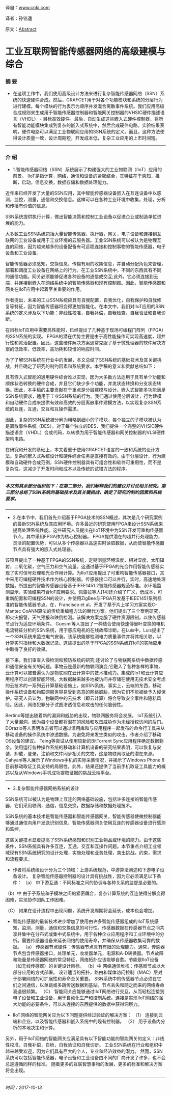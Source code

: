 译自：www.cnki.com

译者：孙铭遥


原文：[Abstract](https://doi.org/10.1016/j.compeleceng.2017.06.005)






# 工业互联网智能传感器网络的高级建模与综合
  ###               摘 要




* 在这项工作中，我们使用高级设计方法来进行复杂智能传感器网络（SSN）系统的快速硬件合成。然后，GRAFCET用于对各个功能模块和系统的分层行为进行建模。每个模块的行为表示为顺序并发混合离散事件系统。我们应用高级合成规则来生成用于智能传感器控制器和智能网关控制器的VHSIC硬件描述语言（VHDL） - 目标高效硬件。最后，自动生成这些嵌入式硬件控制器，将所有智能功能模块集成到复杂的嵌入式系统中，然后合成硬件电路。实验结果表明，硬件电路可以满足工业物联网应用的SSN系统的定义。而且，这种方法使得设计质量一致，设计周期短，开发成本低，复杂工业应用的上市时间短。

---
### 介 绍

* 1.智能传感器网络（SSN）系统展示了构建强大的工业物联网（IIoT）应用的前景。 IIoT是指计算，网络，通信和设备的紧密结合，其特征在于感知，推断，启动，信息交换，数据存储和数据处理能力。

 近年来已经开发了大量的SSN应用，其中智能传感器设备嵌入在互连设备中以感测，监控，测量，通信和交换信息。这样可以在各种工业环境中收集，处理，分析和传播有价值的信息。

 SSN系统提供执行计算，做出智能决策和控制工业设备以促进企业或制造单位进展的能力。

 大多数工业SSN系统包括大量智能传感器，执行器，网关，电子设备和连接到互联网的工业设备或用于工业环境的云服务器。工业SSN系统可以被认为是物理互连的网络，因为越来越多的设备配备有可远程连接和控制事物的智能传感器，电子设备和工业设备。

 智能传感器必须感知，交换信息，传输有用的收集信息，并自动分配角色来管理，部署和调度工业设备在网络上的行为。在工业SSN系统中，不同的东西具有不同的通信功能。网关必须能够促进各种设备的通信或交互;此外，它必须连接到云端，并连接到嵌入在网络系统中的智能传感器和现有控制器。因此，智能传感器和网关在IIoT应用中起着至关重要的作用。

  作者提出，未来的工业SSN系统应具有自我配置，自我优化，自我保护和自我修复等特征，因为智能传感器将变得更加智能化。在本文中，我们对IIoT应用的SSN系统的定义涉及以下功能：非线性校准，自我补偿，自我检查，自我验证和自我诊断。

  在目标IoT应用中需要高性能时，已经提出了几种基于现场可编程门阵列（FPGA）的SSN系统的实现。 FPGA的潜在优势主要是由于高性能操作可实现高速度，超并行性和灵活配置。因此，这些硬件解决方案通常克服了基于微处理器的软件解决方案的低效率，低效率，高功耗和较慢的响应时间。

  为了了解SSN系统在行业中的发展，本文总结了SSN系统的基础技术及其关键挑战，并且确定了研究的制约因素和系统要求。本手稿的意义和贡献总结如下：

 具有嵌入式智能的通用硬件综合难以实现，因为大多数方法适用于具有单个功能和顺序状态转换的硬件合成，并且它们缺少多个功能，并发状态转换和分支状态转换。因此，本手稿的主要贡献在于重点是分层建模与设计。嵌入式智能多功能满足SSN系统要求，适用于工业SSN系统的行为。我们通过使用分层设计，行为建模和自动硬件合成来提供有效和高效的分层离散事件建模方法，以实现复杂SSN系统的互连，互通，交互和互操作需求。

 因此，复杂的SSN系统被分解为粗略到细小的子模块，每个独立的子模块被认为是离散事件系统（DES）。对于每个独立的DES，我们提供一个完整的VHSIC硬件描述语言（VHDL）合成代码，以转换为用于智能传感器和网关控制器的VLSI硬件架构电路。

 在研究和开发的基础上，本文着重于使用GRAFCET语言的一致和系统的设计方法。复杂的嵌入式系统设计和硬件综合任务是直接有效的。由于分层设计，行为建模和自动硬件合成范例，SSN硬件控制器具有可组合性和软件可重用性，而不是复杂性。这减少了开发时间和成本以及传统的试错方法的程序。

 ---

 ##### 本文的其余部分组织如下：在第二部分，我们解释我们的建议并讨论相关研究。第三部分总结了SSN系统的基础技术及其关键挑战，确定了研究的制约因素和系统要求。

 ---

* 2.在本节中，我们首先介绍基于FPGA技术的SSN概述，其次是几个研究案例的最新SSN系统及其应用环境。许多最近的研究使用FPGA来设计SSN系统来提高处理系统性能。这些研究人员提出在IIoT环境中为SSN开发可重构传感器节点，其中采用FPGA作为核心控制器。 FPGA提供潜在的超并行处理能力，灵活的配置优势，可以从多个传感器以高速实时读取数据，从而使智能传感器节点具有强大的嵌入式处理器。

 该项目提出了一种基于FPGA的SSN系统，定期测量环境温度，相对湿度，太阳辐射，二氧化碳，空气压力和空气流量。这通过基于FPGA的光合作用智能传感器实现了实时信号处理和光合作用计算。为IIoT应用提出了可重构智能传感器接口，其中采用可编程硬件技术作为核心控制器。传感器接口可以并行，实时，高速地处理数据。所提出的智能传感器设备基于IEEE1451.2智能传感器规范标准。水环境监测显示，实验结果符合IoT应用要求。佩雷拉等人[14]还介绍了广义，低成本，可重新配置和可编程SSN的设计，并使用ZigBee与FPGA开发基于IEEE1451系列标准的智能传感器节点。在，Francisco et al。开发了基于片上学习方案实现C-Mantec CoANN算法的传统重编程方法的替代方案。他们提出了三个案例研究，即火灾报警，天气预报和跌倒检测。该解决方案克服了硬件资源限制，以使传感器节点行为适应环境条件。 Guesmi等人提出了一种结合使用快速傅里叶变换的电机电流特征分析的SSN系统，用于感应电机的在线故障诊断。在Luis中，Luis提出了一个SSN系统来监控电气安装。该系统能够检测电力质量事件并将其相关联，以计算实时指标和大数据记录。这些提出的基于FPGA的SSN系统在IoT的实际应用中取得了良好的效果。

 接下来，我们审查入侵检测和预防系统的研究;还讨论了与物联网系统中数据传感和通信安全有关的问题。事物云是最新的物联网演变;它融入了各种各样的事物，云计算可以被普遍认为是物联网在云计算中的技术推动力。集成的IoT和云计算应用程序可以创建智能环境。大数据越来越多地被访问并存储在使用无技术安全考虑的云技术的一系列云计算基础设施上，如SSN系统。事实上，云端的东西，移动操作系统设备和物联网服务容易受到恶意的网络威胁，因为它们不能被给予入侵保护。研究人员认为，物联网中的云技术（即云计算）将会导致安全事件和隐私风险。因此，网络犯罪分子试图渗透信息和攻击的任何脆弱性。

 Bertino等提出随着新的漏洞和威胁的出现，物联网服务将会发展。 IoT系统引入了大量漏洞，因为每个设备都将潜在的风险和攻击威胁作为未经授权访问的后门。 DOrazio等人表明攻击者可以通过滥用库和与应用程序一起发布的命令行工具来从移动设备的操作系统中渗透数据。为避免将来发生类似的攻击，作者介绍了移动OS设备的建议。 Teing等尝试从使用较新的BitTorrent Sync应用程序确定数据剩余。使用运行各种操作系统的移动和计算机设备的研究结果表明，可以恢复与安装，卸载，登录，注销和文件同步相关的文物，这是物联网取证的潜在来源。 Cahyani等人展示了Windows手机的实际采集情况，并揭示了Windows Phone 8目前移动取证工具支持的局限性。此外，结果还提供了当前手机取证工具能力的概述以及从Windows手机成功提取证据的挑战云端平台。

---

* 3.复杂智能传感器网络系统的设计

 SSN系统可以被认为是物理上互连的网络基础设施，包括许多连接的智能传感器，它们采用联网，通信，信息交换，数据存储和数据处理技术。

 SSN系统的基本技术是智能传感器和智能传感器网关。智能传感器使微控制器能够通过通信向用户发送识别信息，智能传感器网关使用互连的传感器设备进行感测和监控。

 这些关键技术显着提高了SSN系统感知和识别工业物品或环境的能力。由于这些条件，SSN系统具有许多互连，互通，交互和互操作问题。本节重点介绍工业领域现有SSN系统研究的设计处理，实施处理和业务处理，突出挑战，约束，需求和流程要求。

* 作者将系统级设计分为三个领域：上游系统规范，中游算法阐述和下游电子设备设计。
复杂智能传感器控制器的设计具有挑战性，因为它必须满足以下条件：
（a）
中下游互通：不同标准之间的协调与各种关系的监督是必要的。

 （b）中
由于子系统和子模块之间的紧密耦合，复杂计算系统的互连使得分解变得困难，实现协作团队工作困难。

 （C）
如果在设计流程中出现问题，系统开发周期将会延长，成本也会增加。

* 智能传感器的最新技术进步增加了使用由许多智能传感器组成的IIoT系统感知，监测，测量，通信和交换信息的可行性。传感器数据在传感器节点之间共享并集中在分布式或集中式系统中，用于各种企业应用程序和工业环境中的分析。需要传感器设备来延长网络的使用寿命，并确保从传感器收集可靠的数据。
（a）
传感器节点硬件：传感器节点具有有限的处理能力。通常，传感器节点包含传感器接口，处理单元，收发器单元，电源和A-D转换器。节点故障和能量是传感器网络的常见特征，网络拓扑应该能够自愈。节能是IIoT设备（如无线传感器）的关键设计目标。
（b）中
网络通信堆栈：传感器节点以大部分应用的方式部署。
设计适当的拓扑，路由和媒体访问控制（MAC）层对于部署网络的可扩展性和寿命至关重要。 SSN系统中的传感器节点必须在它们之间通信，以单跳或多跳传送数据到基站。节点丢失和随之而来的网络寿命衰退很频繁。
（C）
智能网关应能够通过IIoT网络进行交互，从而轻松连接到电子设备和工业设备，用于自动化生产和控制系统。连接是实现IIoT网络的强大功能的必要条件，可以从连接的东西提供的数据中获得洞察力。

* IIoT网络的智能网关应为以下问题提供经过验证的解决方案：
（1）
连接到云端和企业，以及智能传感器和嵌入系统中的现有控制器。
（2）
用于设备内分析的本地决策和计算。

 另外，用于IIoT网络的智能网关应满足具有以下智能功能的智能网关的定义：非线性校准，自我补偿，自检，自我验证和自我诊断。
工业SSN系统在行业和组织中越来越受欢迎，因为它们具有巨大的个人，专业和经济效益的潜力。
然而，SSN系统可以包括智能传感器，电子设备和工业设备由不同的厂商开发了许多，也不会总是遵循同样的标准。
随着更多的互联智慧事物的发展，更多的标准和解决方案将会出现。

 ----

######  时间：2017-10-13
